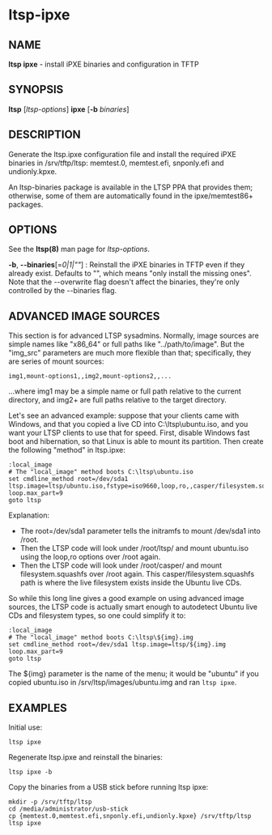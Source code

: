 # ltsp-ipxe

## NAME

**ltsp ipxe** - install iPXE binaries and configuration in TFTP

## SYNOPSIS

**ltsp** [_ltsp-options_] **ipxe** [**-b** _binaries_]

## DESCRIPTION

Generate the ltsp.ipxe configuration file and install the required iPXE binaries
in /srv/tftp/ltsp: memtest.0, memtest.efi, snponly.efi and undionly.kpxe.

An ltsp-binaries package is available in the LTSP PPA that provides them;
otherwise, some of them are automatically found in the ipxe/memtest86+ packages.

## OPTIONS

See the **ltsp(8)** man page for _ltsp-options_.

**-b**, **--binaries**[=_0|1|""_]
:   Reinstall the iPXE binaries in TFTP even if they already exist.
    Defaults to "", which means "only install the missing ones".
    Note that the --overwrite flag doesn't affect the binaries, they're only
    controlled by the --binaries flag.

## ADVANCED IMAGE SOURCES

This section is for advanced LTSP sysadmins.
Normally, image sources are simple names like "x86_64" or full paths like
"../path/to/image".
But the "img_src" parameters are much more flexible than that; specifically,
they are series of mount sources:

```shell
img1,mount-options1,,img2,mount-options2,,...
```

...where img1 may be a simple name or full path relative to the current
directory, and img2+ are full paths relative to the target directory.

Let's see an advanced example: suppose that your clients came with
Windows, and that you copied a live CD into C:\ltsp\ubuntu.iso, and you
want your LTSP clients to use that for speed. First, disable Windows
fast boot and hibernation, so that Linux is able to mount its partition.
Then create the following "method" in ltsp.ipxe:

```ipxe
:local_image
# The "local_image" method boots C:\ltsp\ubuntu.iso
set cmdline_method root=/dev/sda1 ltsp.image=ltsp/ubuntu.iso,fstype=iso9660,loop,ro,,casper/filesystem.squashfs,squashfs,loop,ro loop.max_part=9
goto ltsp
```

Explanation:

- The root=/dev/sda1 parameter tells the initramfs to mount /dev/sda1 into
  /root.
- Then the LTSP code will look under /root/ltsp/ and mount ubuntu.iso using the
  loop,ro options over /root again.
- Then the LTSP code will look under /root/casper/ and mount
  filesystem.squashfs over /root again. This casper/filesystem.squashfs path is
  where the live filesystem exists inside the Ubuntu live CDs.

So while this long line gives a good example on using advanced image sources,
the LTSP code is actually smart enough to autodetect Ubuntu live CDs and
filesystem types, so one could simplify it to:

```ipxe
:local_image
# The "local_image" method boots C:\ltsp\${img}.img
set cmdline_method root=/dev/sda1 ltsp.image=ltsp/${img}.img loop.max_part=9
goto ltsp
```

The ${img} parameter is the name of the menu; it would be "ubuntu" if you
copied ubuntu.iso in /srv/ltsp/images/ubuntu.img and ran `ltsp ipxe`.

## EXAMPLES

Initial use:

```shell
ltsp ipxe
```

Regenerate ltsp.ipxe and reinstall the binaries:

```shell
ltsp ipxe -b
```

Copy the binaries from a USB stick before running ltsp ipxe:

```shell
mkdir -p /srv/tftp/ltsp
cd /media/administrator/usb-stick
cp {memtest.0,memtest.efi,snponly.efi,undionly.kpxe} /srv/tftp/ltsp
ltsp ipxe
```
